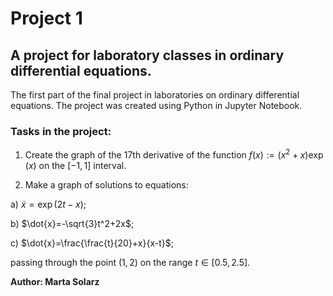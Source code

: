 # Project 1
## A project for laboratory classes in ordinary differential equations. ##

The first part of the final project in laboratories on ordinary differential equations. 
The project was created using Python in Jupyter Notebook.

### Tasks in the project: ###

1. Create the graph of the 17th derivative of the function $f(x):=(x^2 + x)\exp(x)$ on the $[-1,1]$ interval.

2. Make a graph of solutions to equations:

a) $\dot{x}=\exp(2t-x)$;

b) $\dot{x}=-\sqrt{3}t^2+2x$;

c) $\dot{x}=\frac{\frac{t}{20}+x}{x-t}$;

passing through the point $(1,2)$ on the range $t\in[0.5, 2.5]$.

**Author: Marta Solarz**
